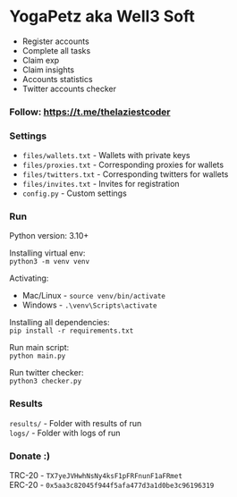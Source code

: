 # YogaPetz aka Well3 Soft

 - Register accounts
 - Complete all tasks
 - Claim exp
 - Claim insights
 - Accounts statistics
 - Twitter accounts checker

### Follow: https://t.me/thelaziestcoder

### Settings
 - `files/wallets.txt` - Wallets with private keys
 - `files/proxies.txt` - Corresponding proxies for wallets
 - `files/twitters.txt` - Corresponding twitters for wallets
 - `files/invites.txt` - Invites for registration
 - `config.py` - Custom settings

### Run

Python version: 3.10+

Installing virtual env: \
`python3 -m venv venv`

Activating:
 - Mac/Linux - `source venv/bin/activate`
 - Windows - `.\venv\Scripts\activate`

Installing all dependencies: \
`pip install -r requirements.txt`

Run main script: \
`python main.py`

Run twitter checker: \
`python3 checker.py`

### Results

`results/` - Folder with results of run \
`logs/` - Folder with logs of run

### Donate :)

TRC-20 - `TX7yeJVHwhNsNy4ksF1pFRFnunF1aFRmet` \
ERC-20 - `0x5aa3c82045f944f5afa477d3a1d0be3c96196319`
